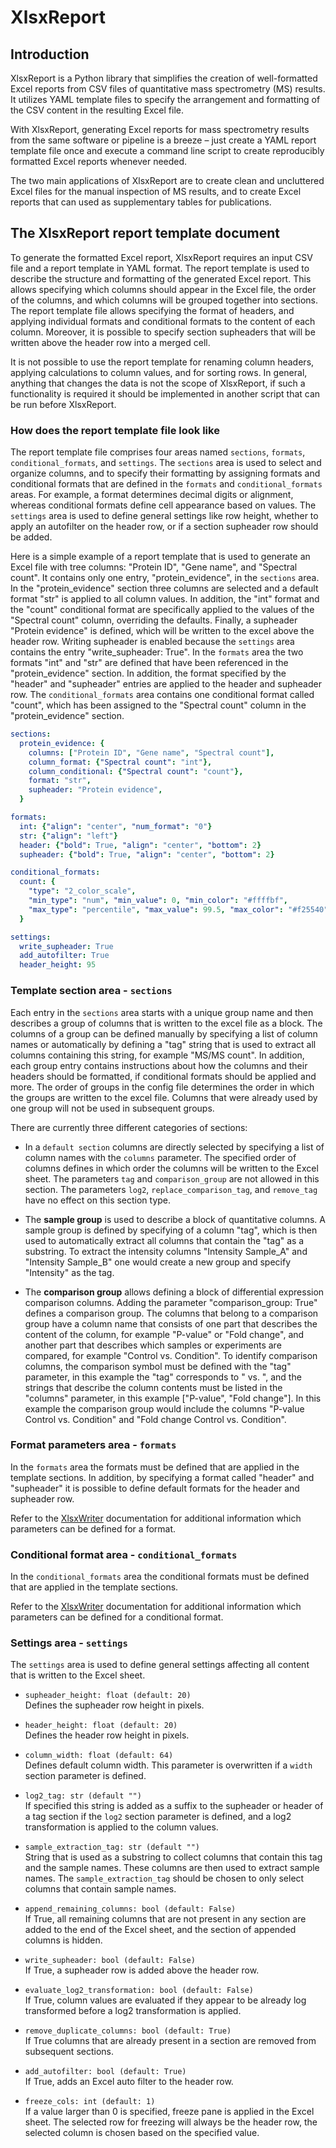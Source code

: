 # XlsxReport

## Introduction

XlsxReport is a Python library that simplifies the creation of well-formatted Excel reports from CSV files of quantitative mass spectrometry (MS) results. It utilizes YAML template files to specify the arrangement and formatting of the CSV content in the resulting Excel file.

With XlsxReport, generating Excel reports for mass spectrometry results from the same software or pipeline is a breeze – just create a YAML report template file once and execute a command line script to create reproducibly formatted Excel reports whenever needed.

The two main applications of XlsxReport are to create clean and uncluttered Excel files for the manual inspection of MS results, and to create Excel reports that can used as supplementary tables for publications.


## The XlsxReport report template document

To generate the formatted Excel report, XlsxReport requires an input CSV file and a report template in YAML format. The report template is used to describe the structure and formatting of the generated Excel report. This allows specifying which columns should appear in the Excel file, the order of the columns, and which columns will be grouped together into sections. The report template file allows specifying the format of headers, and applying individual formats and conditional formats to the content of each column. Moreover, it is possible to specify section supheaders that will be written above the header row into a merged cell.

It is not possible to use the report template for renaming column headers, applying calculations to column values, and for sorting rows. In general, anything that changes the data is not the scope of XlsxReport, if such a functionality is required it should be implemented in another script that can be run before XlsxReport.


### How does the report template file look like

The report template file comprises four areas named `sections`, `formats`, `conditional_formats`, and `settings`. The `sections` area is used to select and organize columns, and to specify their formatting by assigning formats and conditional formats that are defined in the `formats` and `conditional_formats` areas. For example, a format determines decimal digits or alignment, whereas conditional formats define cell appearance based on values. The `settings` area is used to define general settings like row height, whether to apply an autofilter on the header row, or if a section supheader row should be added.

Here is a simple example of a report template that is used to generate an Excel file with tree columns: "Protein ID", "Gene name", and "Spectral count". It contains only one entry, "protein_evidence", in the `sections` area. In the "protein_evidence" section three columns are selected and a default format "str" is applied to all column values. In addition, the "int" format and the "count" conditional format are specifically applied to the values of the "Spectral count" column, overriding the defaults. Finally, a supheader "Protein evidence" is defined, which will be written to the excel above the header row. Writing supheader is enabled because the `settings` area contains the entry "write_supheader: True". In the `formats` area the two formats "int" and "str" are defined that have been referenced in the "protein_evidence" section. In addition, the format specified by the "header" and "supheader" entries are applied to the header and supheader row. The `conditional_formats` area contains one conditional format called "count", which has been assigned to the "Spectral count" column in the "protein_evidence" section.

```YAML
sections:
  protein_evidence: {
    columns: ["Protein ID", "Gene name", "Spectral count"],
    column_format: {"Spectral count": "int"},
    column_conditional: {"Spectral count": "count"},
    format: "str",
    supheader: "Protein evidence",
  }

formats:
  int: {"align": "center", "num_format": "0"}
  str: {"align": "left"}
  header: {"bold": True, "align": "center", "bottom": 2}
  supheader: {"bold": True, "align": "center", "bottom": 2}

conditional_formats:
  count: {
    "type": "2_color_scale",
    "min_type": "num", "min_value": 0, "min_color": "#ffffbf",
    "max_type": "percentile", "max_value": 99.5, "max_color": "#f25540"
  }

settings:
  write_supheader: True
  add_autofilter: True
  header_height: 95
```

### Template section area - `sections`

Each entry in the `sections` area starts with a unique group name and then describes a group of columns that is written to the excel file as a block. The columns of a group can be defined manually by specifying a list of column names or automatically by defining a "tag" string that is used to extract all columns containing this string, for example "MS/MS count". In addition, each group entry contains instructions about how the columns and their headers should be formatted, if conditional formats should be applied and more. The order of groups in the config file determines the order in which the groups are written to the excel file. Columns that were already used by one group will not be used in subsequent groups.

There are currently three different categories of sections:

- In a `default section` columns are directly selected by specifying a list of column names with the `columns` parameter. The specified order of columns defines in which order the columns will be written to the Excel sheet. The parameters `tag` and `comparison_group` are not allowed in this section. The parameters `log2`, `replace_comparison_tag`, and `remove_tag` have no effect on this section type.

- The **sample group** is used to describe a block of quantitative columns. A
  sample group is defined by specifying of a column "tag", which is then used
  to automatically extract all columns that contain the "tag" as a substring.
  To extract the intensity columns "Intensity Sample_A" and "Intensity
  Sample_B" one would create a new group and specify "Intensity" as the tag.
- The **comparison group** allows defining a block of differential expression
  comparison columns. Adding the parameter "comparison_group: True" defines a
  comparison group. The columns that belong to a comparison group have a column
  name that consists of one part that describes the content of the column, for
  example "P-value" or "Fold change", and another part that describes which
  samples or experiments are compared, for example "Control vs. Condition". To
  identify comparison columns, the comparison symbol must be defined with
  the "tag" parameter, in this example the "tag" corresponds to " vs. ", and
  the strings that describe the column contents must be listed in the "columns"
  parameter, in this example ["P-value", "Fold change"]. In this example the
  comparison group would include the columns "P-value Control vs. Condition" and
  "Fold change Control vs. Condition".


### Format parameters area - `formats`
In the `formats` area the formats must be defined that are applied in the template sections. In addition, by specifying a format called "header" and "supheader" it is possible to define default formats for the header and supheader row.

Refer to the [XlsxWriter](https://xlsxwriter.readthedocs.io/format.html#format-methods-and-format-properties)
documentation for additional information which parameters can be defined for a format.

### Conditional format area - `conditional_formats`
In the `conditional_formats` area the conditional formats must be defined that are applied in the template sections.

Refer to the [XlsxWriter](https://xlsxwriter.readthedocs.io/working_with_conditional_formats.html) documentation for additional information which parameters can be defined for a conditional format.


### Settings area - `settings`

The `settings` area is used to define general settings affecting all content that is written to the Excel sheet.

- `supheader_height: float (default: 20)`<br>
Defines the supheader row height in pixels.

- `header_height: float (default: 20)`<br>
Defines the header row height in pixels.

- `column_width: float (default: 64)`<br>
Defines default column width. This parameter is overwritten if a `width` section parameter is defined.

- `log2_tag: str (default "")`<br>
If specified this string is added as a suffix to the supheader or header of a tag section if the `log2` section parameter is defined, and a log2 transformation is applied to the column values.

- `sample_extraction_tag: str (default "")`<br>
String that is used as a substring to collect columns that contain this tag and the  sample names. These columns are then used to extract sample names. The `sample_extraction_tag` should be chosen to only select columns that contain sample names.

- `append_remaining_columns: bool (default: False)`<br>
If True, all remaining columns that are not present in any section are added to the end of the Excel sheet, and the section of appended columns is hidden.

- `write_supheader: bool (default: False)`<br>
If True, a supheader row is added above the header row.

- `evaluate_log2_transformation: bool (default: False)`<br>
If True, column values are evaluated if they appear to be already log transformed before a log2 transformation is applied.

- `remove_duplicate_columns: bool (default: True)`<br>
If True columns that are already present in a section are removed from subsequent sections.

- `add_autofilter: bool (default: True)`<br>
If True, adds an Excel auto filter to the header row.

- `freeze_cols: int (default: 1)`<br>
If a value larger than 0 is specified, freeze pane is applied in the Excel sheet. The selected row for freezing will always be the header row, the selected column is chosen based on the specified value.
